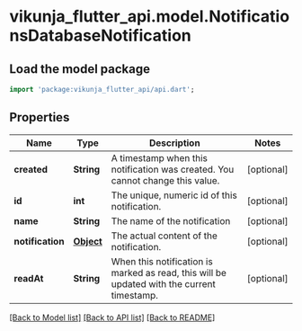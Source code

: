 # vikunja_flutter_api.model.NotificationsDatabaseNotification

## Load the model package
```dart
import 'package:vikunja_flutter_api/api.dart';
```

## Properties
Name | Type | Description | Notes
------------ | ------------- | ------------- | -------------
**created** | **String** | A timestamp when this notification was created. You cannot change this value. | [optional] 
**id** | **int** | The unique, numeric id of this notification. | [optional] 
**name** | **String** | The name of the notification | [optional] 
**notification** | [**Object**](.md) | The actual content of the notification. | [optional] 
**readAt** | **String** | When this notification is marked as read, this will be updated with the current timestamp. | [optional] 

[[Back to Model list]](../README.md#documentation-for-models) [[Back to API list]](../README.md#documentation-for-api-endpoints) [[Back to README]](../README.md)


